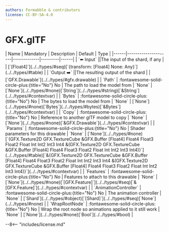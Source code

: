 ```yaml
---
authors: Formabble & contributors
license: CC-BY-SA-4.0
---
```



# GFX.glTF

<div class="sh-parameters" markdown="1">
| Name | Mandatory | Description | Default | Type |
|------|---------------------|-------------|---------|------|
| `⬅️ Input` ||The input of the shard, if any | | [`[Float4]`](../../types/#seq)[`{transform: [Float4] None: Any}`](../../types/#table) |
| `Output ➡️` ||The resulting output of the shard | | [`GFX.Drawable`](../../types/#gfx.drawable) |
| `Path` | :fontawesome-solid-circle-plus:{title="No"} No  | The path to load the model from | `None` | [`None`](../../types/#none)[`String`](../../types/#string)[`&String`](../../types/#contextvar) |
| `Bytes` | :fontawesome-solid-circle-plus:{title="No"} No  | The bytes to load the model from | `None` | [`None`](../../types/#none)[`Bytes`](../../types/#bytes)[`&Bytes`](../../types/#contextvar) |
| `Copy` | :fontawesome-solid-circle-plus:{title="No"} No  | Reference to another glTF model to copy | `None` | [`None`](../../types/#none)[`&GFX.Drawable`](../../types/#contextvar) |
| `Params` | :fontawesome-solid-circle-plus:{title="No"} No  | Shader parameters for this drawable | `None` | [`None`](../../types/#none)[`{GFX.Texture2D GFX.TextureCube &GFX.Buffer [Float4] Float4 Float3 Float2 Float Int Int2 Int3 Int4 &(GFX.Texture2D GFX.TextureCube &GFX.Buffer [Float4] Float4 Float3 Float2 Float Int Int2 Int3 Int4)}`](../../types/#table)[`&{GFX.Texture2D GFX.TextureCube &GFX.Buffer [Float4] Float4 Float3 Float2 Float Int Int2 Int3 Int4 &(GFX.Texture2D GFX.TextureCube &GFX.Buffer [Float4] Float4 Float3 Float2 Float Int Int2 Int3 Int4)}`](../../types/#contextvar) |
| `Features` | :fontawesome-solid-circle-plus:{title="No"} No  | Features to attach to this drawable | `None` | [`None`](../../types/#none)[`[GFX.Feature]`](../../types/#seq)[`&[GFX.Feature]`](../../types/#contextvar) |
| `AnimationController` | :fontawesome-solid-circle-plus:{title="No"} No  | The animation controller | `None` | [`Shard`](../../types/#object)[`[Shard]`](../../types/#seq)[`None`](../../types/#none) |
| `WrapRootNode` | :fontawesome-solid-circle-plus:{title="No"} No  | Wrap the root node so animations applied to it still work | `None` | [`None`](../../types/#none)[`Bool`](../../types/#bool) |

</div>



--8<-- "includes/license.md"

